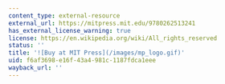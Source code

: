 ```yaml
---
content_type: external-resource
external_url: https://mitpress.mit.edu/9780262513241
has_external_license_warning: true
license: https://en.wikipedia.org/wiki/All_rights_reserved
status: ''
title: '![Buy at MIT Press](/images/mp_logo.gif)'
uid: f6af3698-e16f-43a4-981c-1187fdca1eee
wayback_url: ''
---
```

